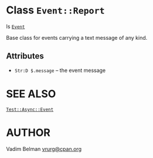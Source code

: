 Class `Event::Report`
=====================

Is [`Event`](https://github.com/vrurg/raku-Test-Async/blob/v0.1.2/docs/md/Test/Async/Event.md)

Base class for events carrying a text message of any kind.

Attributes
----------

  * `Str:D $.message` – the event message

SEE ALSO
========

[`Test::Async::Event`](https://github.com/vrurg/raku-Test-Async/blob/v0.1.2/docs/md/Test/Async/Event.md)

AUTHOR
======

Vadim Belman <vrurg@cpan.org>

